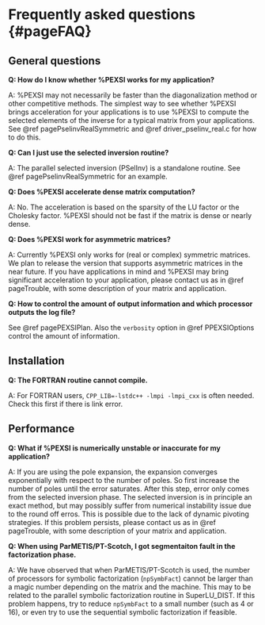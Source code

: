 Frequently asked questions {#pageFAQ}
==========================

General questions
-----------------

**Q: How do I know whether %PEXSI works for my application?**

A: %PEXSI may not necessarily be faster than the diagonalization method or
other competitive methods.  The simplest way to see whether %PEXSI
brings acceleration for your applications is to use %PEXSI to compute
the selected elements of the inverse for a typical matrix from your
applications.  See @ref pagePselinvRealSymmetric and @ref driver_pselinv_real.c for how to do this.

**Q: Can I just use the selected inversion routine?**

A: The parallel selected inversion (PSelInv) is a standalone routine.
See @ref pagePselinvRealSymmetric for an example.


**Q: Does %PEXSI accelerate dense matrix computation?**

A: No.  The acceleration is based on the sparsity of the LU factor or
the Cholesky factor.  %PEXSI should not be fast if the matrix is dense
or nearly dense.

**Q: Does %PEXSI work for asymmetric matrices?**

A: Currently %PEXSI only works for (real or complex) symmetric matrices.
We plan to release the version that supports asymmetric matrices in the
near future.  If you have applications in mind and %PEXSI may bring
significant acceleration to your application, please contact us as in
@ref pageTrouble, with some description of your matrix and application.

**Q: How to control the amount of output information and which processor
outputs the log file?**

See @ref pagePEXSIPlan. Also the `verbosity` option in @ref PPEXSIOptions
control the amount of information.

Installation
------------

**Q: The FORTRAN routine cannot compile.**

A: For FORTRAN users, `CPP_LIB=-lstdc++ -lmpi -lmpi_cxx` is often
needed.  Check this first if there is link error.


Performance
-----------

**Q: What if %PEXSI is numerically unstable or inaccurate for my
application?**

A: If you are using the pole expansion, the expansion converges
exponentially with respect to the number of poles.  So first increase
the number of poles until the error saturates.  After this step, error
only comes from the selected inversion phase. The selected inversion is
in principle an exact method, but may possibly suffer from numerical
instability issue due to the round off erros.  This is possible due to
the lack of dynamic pivoting strategies.  If this problem persists,
please contact us as in @ref pageTrouble, with some description of your
matrix and application.

**Q: When using ParMETIS/PT-Scotch, I got segmentaiton fault in the
factorization phase.**

A: We have observed that when ParMETIS/PT-Scotch is used, the number of
processors for symbolic factorization (`npSymbFact`) cannot be larger
than a magic number depending on the matrix and the machine.  This may
to be related to the parallel symbolic factorization routine in
SuperLU\_DIST.  If this problem happens, try to reduce `npSymbFact` to
a small number (such as 4 or 16), or even try to use the sequential
symbolic factorization if feasible.
